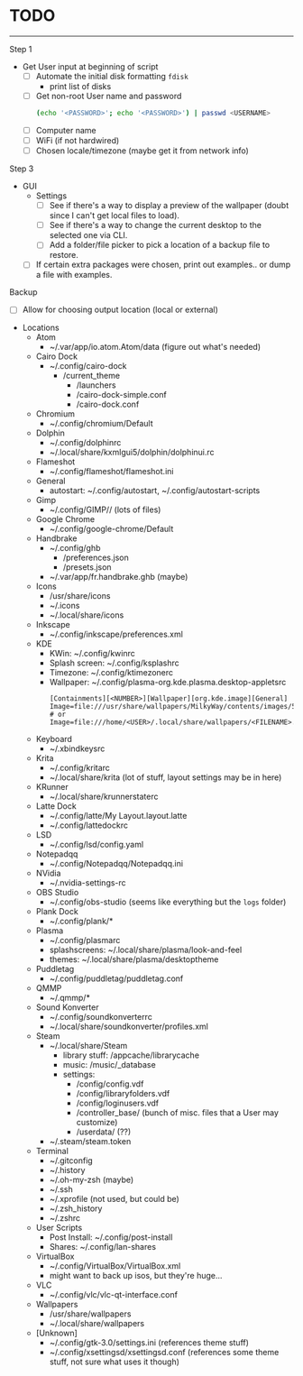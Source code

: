 # TODO
---

Step 1
- Get User input at beginning of script
  - [ ] Automate the initial disk formatting `fdisk`
    - print list of disks
  - [ ] Get non-root User name and password
    ```sh
    (echo '<PASSWORD>'; echo '<PASSWORD>') | passwd <USERNAME>
    ```
  - [ ] Computer name
  - [ ] WiFi (if not hardwired)
  - [ ] Chosen locale/timezone (maybe get it from network info)

Step 3
- GUI
  - Settings
    - [ ] See if there's a way to display a preview of the wallpaper (doubt since I can't get local files to load).
    - [ ] See if there's a way to change the current desktop to the selected one via CLI.
    - [ ] Add a folder/file picker to pick a location of a backup file to restore.
  - [ ] If certain extra packages were chosen, print out examples.. or dump a file with examples.

Backup
- [ ] Allow for choosing output location (local or external)
- Locations
  - Atom
    - ~/.var/app/io.atom.Atom/data (figure out what's needed)
  - Cairo Dock
    - ~/.config/cairo-dock
      - /current_theme
        - /launchers
        - /cairo-dock-simple.conf
        - /cairo-dock.conf
  - Chromium
    - ~/.config/chromium/Default 
  - Dolphin
    - ~/.config/dolphinrc
    - ~/.local/share/kxmlgui5/dolphin/dolphinui.rc
  - Flameshot
    - ~/.config/flameshot/flameshot.ini 
  - General
    - autostart: ~/.config/autostart, ~/.config/autostart-scripts
  - Gimp
    - ~/.config/GIMP/<VERSION>/ (lots of files)
  - Google Chrome
    - ~/.config/google-chrome/Default
  - Handbrake
    - ~/.config/ghb
      - /preferences.json
      - /presets.json
    - ~/.var/app/fr.handbrake.ghb (maybe)
  - Icons
    - /usr/share/icons
    - ~/.icons
    - ~/.local/share/icons
  - Inkscape
    - ~/.config/inkscape/preferences.xml
  - KDE
    - KWin: ~/.config/kwinrc
    - Splash screen: ~/.config/ksplashrc
    - Timezone: ~/.config/ktimezonerc
    - Wallpaper: ~/.config/plasma-org.kde.plasma.desktop-appletsrc
      ```
      [Containments][<NUMBER>][Wallpaper][org.kde.image][General]
      Image=file:///usr/share/wallpapers/MilkyWay/contents/images/5120x2880.png
      # or
      Image=file:///home/<USER>/.local/share/wallpapers/<FILENAME>.jpg
      ```
  - Keyboard
    - ~/.xbindkeysrc
  - Krita
    - ~/.config/kritarc
    - ~/.local/share/krita (lot of stuff, layout settings may be in here)
  - KRunner
    - ~/.local/share/krunnerstaterc
  - Latte Dock
    - ~/.config/latte/My Layout.layout.latte
    - ~/.config/lattedockrc
  - LSD
    - ~/.config/lsd/config.yaml
  - Notepadqq
    - ~/.config/Notepadqq/Notepadqq.ini
  - NVidia
    - ~/.nvidia-settings-rc
  - OBS Studio
    - ~/.config/obs-studio (seems like everything but the `logs` folder)
  - Plank Dock
    - ~/.config/plank/*
  - Plasma
    - ~/.config/plasmarc
    - splashscreens: ~/.local/share/plasma/look-and-feel
    - themes: ~/.local/share/plasma/desktoptheme
  - Puddletag
    - ~/.config/puddletag/puddletag.conf
  - QMMP
    - ~/.qmmp/*
  - Sound Konverter
    - ~/.config/soundkonverterrc
    - ~/.local/share/soundkonverter/profiles.xml
  - Steam
    - ~/.local/share/Steam
      - library stuff: /appcache/librarycache
      - music: /music/_database
      - settings: 
        - /config/config.vdf
        - /config/libraryfolders.vdf
        - /config/loginusers.vdf
        - /controller_base/ (bunch of misc. files that a User may customize)
        - /userdata/ (??)
    - ~/.steam/steam.token
  - Terminal
    - ~/.gitconfig
    - ~/.history
    - ~/.oh-my-zsh (maybe)
    - ~/.ssh
    - ~/.xprofile (not used, but could be)
    - ~/.zsh_history
    - ~/.zshrc
  - User Scripts
    - Post Install: ~/.config/post-install
    - Shares: ~/.config/lan-shares
  - VirtualBox
    - ~/.config/VirtualBox/VirtualBox.xml
    - might want to back up isos, but they're huge...
  - VLC
    - ~/.config/vlc/vlc-qt-interface.conf
  - Wallpapers
    - /usr/share/wallpapers
    - ~/.local/share/wallpapers
  - [Unknown]
    - ~/.config/gtk-3.0/settings.ini (references theme stuff)
    - ~/.config/xsettingsd/xsettingsd.conf (references some theme stuff, not sure what uses it though)
